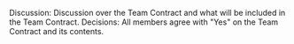 Discussion: Discussion over the Team Contract and what will be included in the Team Contract.
Decisions: All members agree with "Yes" on the Team Contract and its contents.
